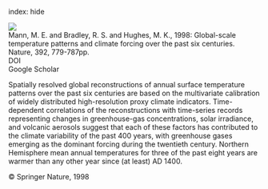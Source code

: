index: hide

<div class="Citation">
    <div class="Citation-thumb CitationThumb-linked"  data-href="https://doi.org/10.1038/33859">
      <img src="https://static.claimspace.cloud/climate-study-static/refs/thumbs/5/Mann_et_al_1998-thumb.png" />
    </div>

  <div class="Citation-body">
    <div class="Citation-text">Mann, M. E. and Bradley, R. S. and Hughes, M. K., 1998: Global-scale temperature patterns and climate forcing over the past six centuries. <span class="Article-journal">Nature, </span><span class="Article-volume">392, </span>779-787pp.</div>
    <div class="Citation-links">
      <div class="CitationLink" data-href="https://doi.org/10.1038/33859">
        <div class="CitationLink-icon CitationLink-Doi"></div>
        <div class="CitationLink-text">DOI</div>
      </div>
      <div class="CitationLink" data-href="https://scholar.google.com/scholar?q=10.1038/33859">
        <div class="CitationLink-icon CitationLink-Scholar"></div>
        <div class="CitationLink-text">Google Scholar</div>
      </div>
    </div>
  </div>
</div>

Spatially resolved global reconstructions of annual surface temperature patterns over the past six centuries are based on the multivariate calibration of widely distributed high-resolution proxy climate indicators. Time-dependent correlations of the reconstructions with time-series records representing changes in greenhouse-gas concentrations, solar irradiance, and volcanic aerosols suggest that each of these factors has contributed to the climate variability of the past 400 years, with greenhouse gases emerging as the dominant forcing during the twentieth century. Northern Hemisphere mean annual temperatures for three of the past eight years are warmer than any other year since (at least) AD 1400.

<div class="Citation-copy">
&copy; Springer Nature, 1998
</div>